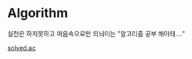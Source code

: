 # Algorithm
실천은 하지못하고 마음속으로만 되뇌이는 "알고리즘 공부 해야돼...."

[solved.ac](https://solved.ac/profile/p0sitive)
